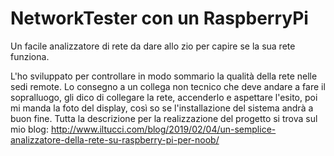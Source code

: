 # NetworkTester con un RaspberryPi
Un facile analizzatore di rete da dare allo zio per capire se la sua rete funziona.

L'ho sviluppato per controllare in modo sommario la qualità della rete nelle sedi remote.
Lo consegno a un collega non tecnico che deve andare a fare il sopralluogo, gli dico di collegare la rete, accenderlo e aspettare l'esito, poi mi manda la foto del display, così so se l'installazione del sistema andrà a buon fine.
Tutta la descrizione per la realizzazione del progetto si trova sul mio blog: http://www.iltucci.com/blog/2019/02/04/un-semplice-analizzatore-della-rete-su-raspberry-pi-per-noob/
